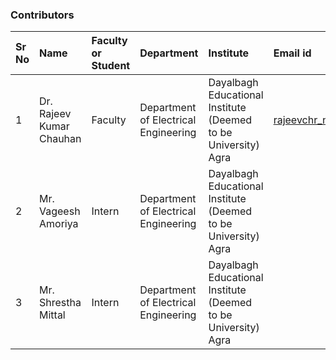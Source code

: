 
### Contributors

Sr No | Name | Faculty or Student | Department| Institute | Email id
:--|:--|:--|:--|:--|:--|
1 | Dr. Rajeev Kumar Chauhan | Faculty | Department of Electrical Engineering | Dayalbagh Educational Institute (Deemed to be University) Agra | rajeevchr_nitj@yahoo.com
2 | Mr. Vageesh Amoriya | Intern | Department of Electrical Engineering | Dayalbagh Educational Institute (Deemed to be University) Agra | 
3 | Mr. Shrestha Mittal| Intern | Department of Electrical Engineering | Dayalbagh Educational Institute (Deemed to be University) Agra | 

